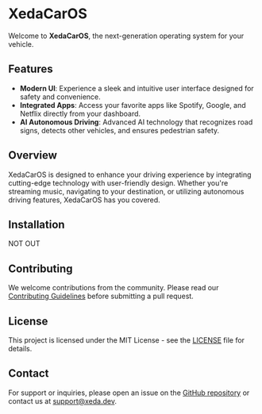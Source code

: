 # XedaCarOS

Welcome to **XedaCarOS**, the next-generation operating system for your vehicle.

## Features

- **Modern UI**: Experience a sleek and intuitive user interface designed for safety and convenience.
- **Integrated Apps**: Access your favorite apps like Spotify, Google, and Netflix directly from your dashboard.
- **AI Autonomous Driving**: Advanced AI technology that recognizes road signs, detects other vehicles, and ensures pedestrian safety.

## Overview

XedaCarOS is designed to enhance your driving experience by integrating cutting-edge technology with user-friendly design. Whether you're streaming music, navigating to your destination, or utilizing autonomous driving features, XedaCarOS has you covered.

## Installation

NOT OUT

## Contributing

We welcome contributions from the community. Please read our [Contributing Guidelines](CONTRIBUTING.md) before submitting a pull request.

## License

This project is licensed under the MIT License - see the [LICENSE](LICENSE) file for details.

## Contact

For support or inquiries, please open an issue on the [GitHub repository](https://github.com/Xeda-Development/XedaCarOS/issues) or contact us at [support@xeda.dev](mailto:support@xeda.dev).
